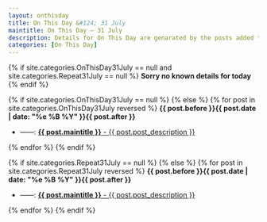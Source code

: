 ```yaml
---
layout: onthisday
title: On This Day &#124; 31 July
maintitle: On This Day — 31 July
description: Details for On This Day are genarated by the posts added to the website so the content is subject to changes/updates over time.
categories: [On This Day]
---
```


{% if site.categories.OnThisDay31July == null and site.categories.Repeat31July == null %}
<strong>Sorry no known details for today</strong>
{% endif %}

{% if site.categories.OnThisDay31July == null %}
{% else %}
{% for post in site.categories.OnThisDay31July reversed %}
<strong>{{ post.before }}{{ post.date | date: "%e %B %Y" }}{{ post.after }}</strong>
<ul>
<li> ——: <a class="{{ post.class }}" href="{{ post.url }}"><strong>{{ post.maintitle }}</strong> - {{ post.post_description }}</a></li>
</ul>
{% endfor %}
{% endif %}

{% if site.categories.Repeat31July == null %}
{% else %}
{% for post in site.categories.Repeat31July reversed %}
<strong>{{ post.before }}{{ post.date | date: "%e %B %Y" }}{{ post.after }}</strong>
<ul>
<li> ——: <a class="{{ post.class }}" href="{{ post.url }}"><strong>{{ post.maintitle }}</strong> - {{ post.post_description }}</a></li>
</ul>
{% endfor %}
{% endif %}
